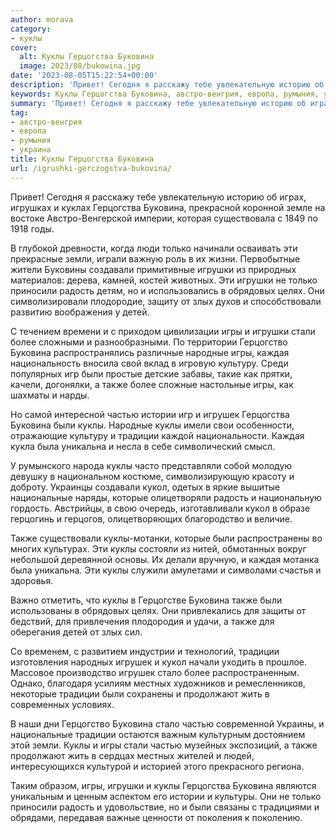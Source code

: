```yaml
---
author: morava
category:
- куклы
cover:
  alt: Куклы Герцогства Буковина
  image: 2023/08/bukowina.jpg
date: '2023-08-05T15:22:54+00:00'
description: 'Привет! Сегодня я расскажу тебе увлекательную историю об играх, игрушках и куклах Герцогства Буковина, прекрасной коронной земле на востоке...'
keywords: Куклы Герцогства Буковина, австро-венгрия, европа, румыния, украина, куклы, буковина, игры, также, игрушки, традиции, герцогства, только, радость, каждая, частью, игрушек, кукол, земли, создавали
summary: 'Привет! Сегодня я расскажу тебе увлекательную историю об играх, игрушках и куклах Герцогства Буковина, прекрасной коронной земле на востоке...'
tag:
- австро-венгрия
- европа
- румыния
- украина
title: Куклы Герцогства Буковина
url: /igrushki-gerczogstva-bukovina/
---
```


Привет! Сегодня я расскажу тебе увлекательную историю об играх, игрушках и куклах Герцогства Буковина, прекрасной коронной земле на востоке Австро-Венгерской империи, которая существовала с 1849 по 1918 годы.

В глубокой древности, когда люди только начинали осваивать эти прекрасные земли, играли важную роль в их жизни. Первобытные жители Буковины создавали примитивные игрушки из природных материалов: дерева, камней, костей животных. Эти игрушки не только приносили радость детям, но и использовались в обрядовых целях. Они символизировали плодородие, защиту от злых духов и способствовали развитию воображения у детей.

С течением времени и с приходом цивилизации игры и игрушки стали более сложными и разнообразными. По территории Герцогство Буковина распространялись различные народные игры, каждая национальность вносила свой вклад в игровую культуру. Среди популярных игр были простые детские забавы, такие как прятки, качели, догонялки, а также более сложные настольные игры, как шахматы и нарды.

Но самой интересной частью истории игр и игрушек Герцогства Буковина были куклы. Народные куклы имели свои особенности, отражающие культуру и традиции каждой национальности. Каждая кукла была уникальна и несла в себе символический смысл.

У румынского народа куклы часто представляли собой молодую девушку в национальном костюме, символизирующую красоту и доброту. Украинцы создавали кукол, одетых в яркие вышитые национальные наряды, которые олицетворяли радость и национальную гордость. Австрийцы, в свою очередь, изготавливали кукол в образе герцогинь и герцогов, олицетворяющих благородство и величие.

Также существовали куклы-мотанки, которые были распространены во многих культурах. Эти куклы состояли из нитей, обмотанных вокруг небольшой деревянной основы. Их делали вручную, и каждая мотанка была уникальна. Эти куклы служили амулетами и символами счастья и здоровья.

Важно отметить, что куклы в Герцогстве Буковина также были использованы в обрядовых целях. Они привлекались для защиты от бедствий, для привлечения плодородия и удачи, а также для оберегания детей от злых сил.

Со временем, с развитием индустрии и технологий, традиции изготовления народных игрушек и кукол начали уходить в прошлое. Массовое производство игрушек стало более распространенным. Однако, благодаря усилиям местных художников и ремесленников, некоторые традиции были сохранены и продолжают жить в современных условиях.

В наши дни Герцогство Буковина стало частью современной Украины, и национальные традиции остаются важным культурным достоянием этой земли. Куклы и игры стали частью музейных экспозиций, а также продолжают жить в сердцах местных жителей и людей, интересующихся культурой и историей этого прекрасного региона.

Таким образом, игры, игрушки и куклы Герцогства Буковина являются уникальным и ценным аспектом его истории и культуры. Они не только приносили радость и удовольствие, но и были связаны с традициями и обрядами, передавая важные ценности от поколения к поколению.